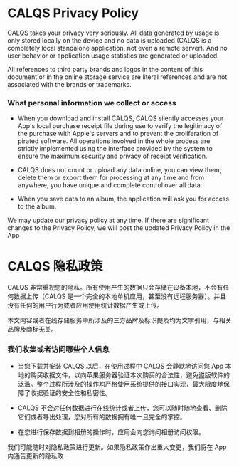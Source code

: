# CALQS Privacy Policy

CALQS takes your privacy very seriously. All data generated by usage is only stored locally on the device and no data is uploaded (CALQS is a completely local standalone application, not even a remote server). And no user behavior or application usage statistics are generated or uploaded.


All references to third party brands and logos in the content of this document or in the online storage service are literal references and are not associated with the brands or trademarks.



### What personal information we collect or access

- When you download and install CALQS, CALQS silently accesses your App's local purchase receipt file during use to verify the legitimacy of the purchase with Apple's servers and to prevent the proliferation of pirated software. All operations involved in the whole process are strictly implemented using the interface provided by the system to ensure the maximum security and privacy of receipt verification.

- CALQS does not count or upload any data online, you can view them, delete them or export them for processing at any time and from anywhere, you have unique and complete control over all data.

- When you save data to an album, the application will ask you for access to the album.


We may update our privacy policy at any time. If there are significant changes to the Privacy Policy, we will post the updated Privacy Policy in the App


# CALQS 隐私政策

CALQS 非常重视您的隐私。所有使用产生的数据只会存储在设备本地，不会有任何数据上传（CALQS 是一个完全的本地单机应用，甚至没有远程服务器）。并且没有任何的用户行为或者应用使用统计数据产生或上传。


本文内容或者在线存储服务中所涉及的三方品牌及标识提及均为文字引用，与相关品牌及商标无关。



### 我们收集或者访问哪些个人信息

- 当您下载并安装 CALQS 以后，在使用过程中 CALQS 会静默地访问您 App 本地的购买收据文件，以向苹果服务器验证本次购买的合法性，避免盗版软件的泛滥。整个过程所涉及的操作均严格使用系统提供的接口实现，最大限度地保障了收据验证的安全性和私密性。

- CALQS 不会对任何数据进行在线统计或者上传，您可以随时随地查看、删除它们或者导出处理，您对所有的数据拥有唯一且完全的掌控。

- 在您进行保存数据到相册的操作时，应用会向您询问相册访问权限。


我们可能随时对隐私政策进行更新。如果隐私政策作出重大变更，我们将在 App 内通告更新的隐私政

